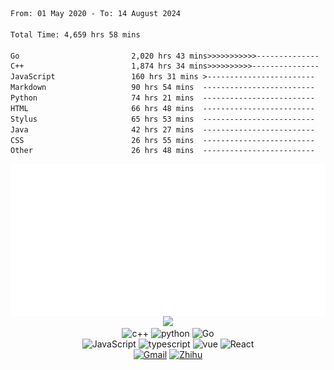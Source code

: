 <!--START_SECTION:waka-->

```txt
From: 01 May 2020 - To: 14 August 2024

Total Time: 4,659 hrs 58 mins

Go                         2,020 hrs 43 mins>>>>>>>>>>>--------------   43.36 %
C++                        1,874 hrs 34 mins>>>>>>>>>>---------------   40.23 %
JavaScript                 160 hrs 31 mins >------------------------   03.44 %
Markdown                   90 hrs 54 mins  -------------------------   01.95 %
Python                     74 hrs 21 mins  -------------------------   01.60 %
HTML                       66 hrs 48 mins  -------------------------   01.43 %
Stylus                     65 hrs 53 mins  -------------------------   01.41 %
Java                       42 hrs 27 mins  -------------------------   00.91 %
CSS                        26 hrs 55 mins  -------------------------   00.58 %
Other                      26 hrs 48 mins  -------------------------   00.58 %
```

<!--END_SECTION:waka-->

<div>
<img align='left' src="https://github.com/fengwei2002/fengwei2002/blob/main/calendar.svg">

<p align="center">
    <img src="https://readme-typing-svg.demolab.com?font=Fira+Code&weight=900&size=19&duration=4999&pause=1000&color=9400D3&background=BCFFFE00&center=true&vCenter=true&random=false&width=215&lines=func[tion]+dfs" height="64" algin="center"/>
      </br>
  <img alt="c++" src="https://img.shields.io/badge/C++-f34b7d?style=flat-square&logo=c%2b%2b">
  <img alt="python" src="https://img.shields.io/badge/Python-3572a5?style=flat-square&logo=python&logoColor=white">
  <img alt="Go" src="https://img.shields.io/badge/Go-142857?style=flat-square&logo=Go">
  </br>
  <img alt="JavaScript" src="https://img.shields.io/badge/JavaScript-000000?style=flat-square&logo=javascript">
  <img alt="typescript" src="https://img.shields.io/badge/TypeScript-1a0dab?style=flat-square&logo=typescript">
  <img alt="vue" src="https://img.shields.io/badge/Vue.js-007777?style=flat-square&logo=vue.js">
  <img alt="React" src="https://img.shields.io/badge/React-3572a5?style=flat-square&logo=React&logoColor=9cf">
  </br>
    <a href="mailto:funcdfs@gmail.com" target="_blank"><img src="https://img.shields.io/badge/Gmail-c14438.svg?&style=flat-square&logo=gmail&logoColor=white" alt="Gmail"></a>
<a href="https://www.zhihu.com/people/kwmwmwnw" target="_blank"><img src="https://img.shields.io/badge/Zhihu-0084FF.svg?&style=flat-square&logo=Zhihu&logoColor=white" alt="Zhihu"></a>
  
</p>


</p>

</div> 

<!--! 

<img align='left' alt="isocalendar" src="https://github.com/fengwei2002/fengwei2002/blob/main/activity.svg">



-->
